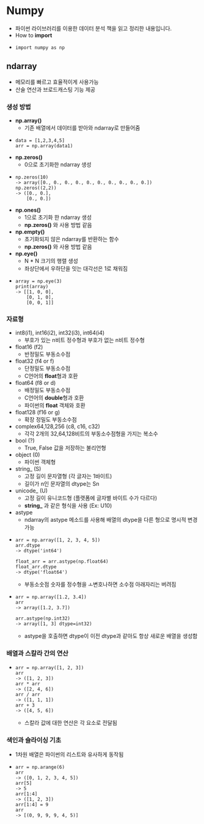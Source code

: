 # Numpy
- 파이썬 라이브러리를 이용한 데이터 분석 책을 읽고 정리한 내용입니다.
- How to **import**
-     import numpy as np
## ndarray
- 메모리를 빠르고 효율적이게 사용가능
- 산술 연산과 브로드캐스팅 기능 제공
### 생성 방법
- **np.array()**
  - 기존 배열에서 데이터를 받아와 ndarray로 만들어줌
-     data = [1,2,3,4,5] 
      arr = np.array(data1) 
- **np.zeros()**
  - 0으로 초기화한 ndarray 생성
-     np.zeros(10)
      -> array([0., 0., 0., 0., 0., 0., 0., 0., 0., 0.])
      np.zeros((2,2))
      -> ([0., 0.],
          [0., 0.])
- **np.ones()**
  - 1으로 초기화 한 ndarray 생성
  - **np.zeros()** 와 사용 방법 같음
- **np.empty()**
  - 초기화되지 않은 ndarray를 반환하는 함수
  - **np.zeros()** 와 사용 방법 같음
- **np.eye()**
  - N * N 크기의 행렬 생성
  - 좌상단에서 우하단을 잇는 대각선은 1로 채워짐
-     array = np.eye(3)
      print(array)
      -> [[1, 0, 0],
          [0, 1, 0],
          [0, 0, 1]]
### 자료형
- int8(i1), int16(i2), int32(i3), int64(i4) 
  - 부호가 있는 n비트 정수형과 부호가 없는 n비트 정수형
- float16 (f2)
  - 반정밀도 부동소수점
- float32 (f4 or f)
  - 단정밀도 부동소수점
  - C언어의 **float**형과 호환
- float64 (f8 or d)
  - 배정밀도 부동소수점
  - C언어의 **double**형과 호환
  - 파이썬의 **float** 객체와 호환
- float128 (f16 or g)
  - 확장 정밀도 부동소수점
- complex64,128,256 (c8, c16, c32)
  - 각각 2개의 32,64,128비트의 부동소수점형을 가지는 복소수
- bool (?)
  - True, False 값을 저장하는 불리언형
- object (0)
  - 파이썬 객체형
- string_ (S)
  - 고정 길이 문자열형 (각 글자는 1바이트)
  - 길이가 n인 문자열의 dtype는 Sn
- unicode_ (U)
  - 고정 길이 유니코드형 (플랫폼에 글자별 바이트 수가 다르다)
  - **string_** 과 같은 형식을 사용 (Ex: U10)
- astype
  - ndarray의 astype 메소드를 사용해 배열의 dtype을 다른 형으로 명시적 변경 가능
-     arr = np.array([1, 2, 3, 4, 5])
      arr.dtype
      -> dtype('int64')
      
      float_arr = arr.astype(np.float64)
      float_arr.dtype
      -> dtype('float64')
  - 부동소숫점 숫자를 정수형을 ㅗ변호나하면 소수점 아래자리는 버려짐
-     arr = np.array([1.2, 3.4])
      arr
      -> array([1.2, 3.7])

      arr.astype(np.int32)
      -> array([1, 3] dtype=int32)
  - astype을 호출하면 dtype이 이전 dtype과 같아도 항상 새로운 배열을 생성함
### 배열과 스칼라 간의 연산
-     arr = np.array([1, 2, 3])
      arr
      -> ([1, 2, 3])
      arr * arr
      -> ([2, 4, 6])
      arr / arr
      -> ([1, 1, 1])
      arr + 3
      -> ([4, 5, 6])
  - 스칼라 값에 대한 연산은 각 요소로 전달됨
### 색인과 슬라이싱 기초
- 1차원 배열은 파이썬의 리스트와 유사하게 동작됨
-     arr = np.arange(6)
      arr
      -> ([0, 1, 2, 3, 4, 5])
      arr[5]
      -> 5
      arr[1:4]
      -> ([1, 2, 3])
      arr[1:4] = 9
      arr
      -> [(0, 9, 9, 9, 4, 5)]
